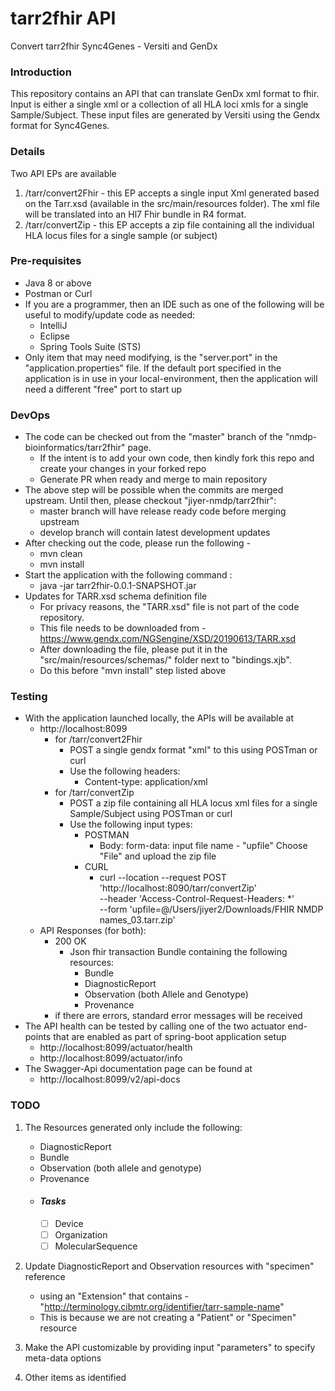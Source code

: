 # tarr2fhir API
Convert tarr2fhir Sync4Genes - Versiti and GenDx


### Introduction
This repository contains an API that can translate GenDx xml format to fhir. Input is either a single xml or a collection of all HLA loci xmls for a single Sample/Subject. These input files are generated by Versiti using the Gendx format for Sync4Genes.


### Details
Two API EPs are available 
 1. /tarr/convert2Fhir - this EP accepts a single input Xml generated based on the Tarr.xsd (available in the src/main/resources folder). The xml file will be translated into an Hl7 Fhir bundle in R4 format.
 2. /tarr/convertZip - this EP accepts a zip file containing all the individual HLA locus files for a single sample (or subject)


### Pre-requisites
- Java 8 or above
- Postman or Curl
- If you are a programmer, then an IDE such as one of the following will be useful to modify/update code as needed:
   - IntelliJ 
   - Eclipse
   - Spring Tools Suite (STS) 
- Only item that may need modifying, is the "server.port" in the "application.properties" file. If the default port specified in the application is in use in your local-environment, then the application will need a different "free" port to start up  


### DevOps 
- The code can be checked out from the "master" branch of the "nmdp-bioinformatics/tarr2fhir" page. 
   - If the intent is to add your own code, then kindly fork this repo and create your changes in your forked repo
   - Generate PR when ready and merge to main repository
- The above step will be possible when the commits are merged upstream. Until then, please checkout "jiyer-nmdp/tarr2fhir":
   - master branch will have release ready code before merging upstream
   - develop branch will contain latest development updates   
- After checking out the code, please run the following - 
   - mvn clean
   - mvn install
- Start the application with the following command :
   - java -jar tarr2fhir-0.0.1-SNAPSHOT.jar
- Updates for TARR.xsd schema definition file
   - For privacy reasons, the "TARR.xsd" file is not part of the code repository. 
   - This file needs to be downloaded from - https://www.gendx.com/NGSengine/XSD/20190613/TARR.xsd
   - After downloading the file, please put it in the "src/main/resources/schemas/" folder next to "bindings.xjb".
   - Do this before "mvn install" step listed above


### Testing
- With the application launched locally, the APIs will be available at
  - http://localhost:8099
    - for /tarr/convert2Fhir
      - POST a single gendx format "xml" to this using POSTman or curl
      - Use the following headers: 
        - Content-type: application/xml
    - for /tarr/convertZip
      - POST a zip file containing all HLA locus xml files for a single Sample/Subject using POSTman or curl    
      - Use the following input types:
        - POSTMAN
          - Body: form-data: input file name - "upfile"
                             Choose "File" and upload the zip file
        - CURL
          - curl --location --request POST 'http://localhost:8090/tarr/convertZip' \
            --header 'Access-Control-Request-Headers: *' \
            --form 'upfile=@/Users/jiyer2/Downloads/FHIR NMDP names_03.tarr.zip' 
  - API Responses (for both):
    - 200 OK
      - Json fhir transaction Bundle containing the following resources:
         - Bundle
         - DiagnosticReport
         - Observation (both Allele and Genotype)
         - Provenance
    - if there are errors, standard error messages will be received 
- The API health can be tested by calling one of the two actuator end-points that are enabled as part of spring-boot application setup
  - http://localhost:8099/actuator/health
  - http://localhost:8099/actuator/info    
- The Swagger-Api documentation page can be found at 
  - http://localhost:8099/v2/api-docs 

### TODO
1. The Resources generated only include the following:
   - DiagnosticReport
   - Bundle
   - Observation (both allele and genotype)
   - Provenance
   - #### _Tasks_
        - [ ] Device
        - [ ] Organization
        - [ ] MolecularSequence

2. Update DiagnosticReport and Observation resources with "specimen" reference
   - using an "Extension" that contains - "http://terminology.cibmtr.org/identifier/tarr-sample-name"
   - This is because we are not creating a "Patient" or "Specimen" resource

3. Make the API customizable by providing input "parameters" to specify meta-data options

4. Other items as identified